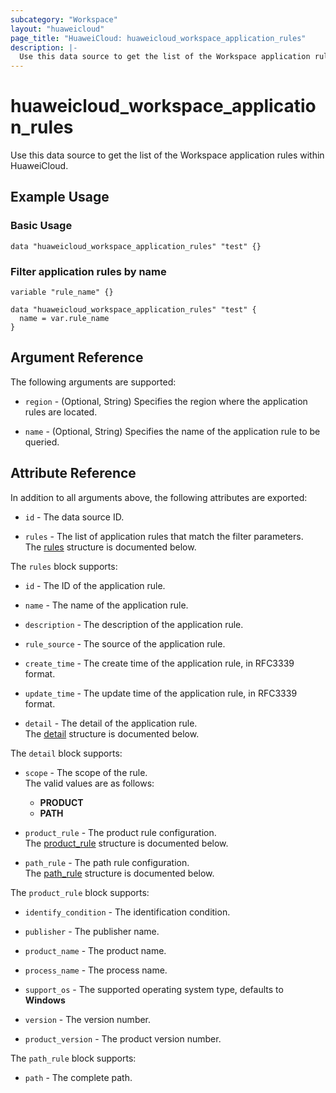 ```yaml
---
subcategory: "Workspace"
layout: "huaweicloud"
page_title: "HuaweiCloud: huaweicloud_workspace_application_rules"
description: |-
  Use this data source to get the list of the Workspace application rules within HuaweiCloud.
---
```


# huaweicloud_workspace_application_rules

Use this data source to get the list of the Workspace application rules within HuaweiCloud.

## Example Usage

### Basic Usage

```hcl
data "huaweicloud_workspace_application_rules" "test" {}
```

### Filter application rules by name

```hcl
variable "rule_name" {}

data "huaweicloud_workspace_application_rules" "test" {
  name = var.rule_name
}
```

## Argument Reference

The following arguments are supported:

* `region` - (Optional, String) Specifies the region where the application rules are located.

* `name` - (Optional, String) Specifies the name of the application rule to be queried.

## Attribute Reference

In addition to all arguments above, the following attributes are exported:

* `id` - The data source ID.

* `rules` - The list of application rules that match the filter parameters.  
  The [rules](#workspace_application_rules_attr) structure is documented below.

<a name="workspace_application_rules_attr"></a>
The `rules` block supports:

* `id` - The ID of the application rule.

* `name` - The name of the application rule.

* `description` - The description of the application rule.

* `rule_source` - The source of the application rule.

* `create_time` - The create time of the application rule, in RFC3339 format.

* `update_time` - The update time of the application rule, in RFC3339 format.

* `detail` - The detail of the application rule.  
  The [detail](#workspace_application_rule_detail) structure is documented below.

<a name="workspace_application_rule_detail"></a>
The `detail` block supports:

* `scope` - The scope of the rule.  
  The valid values are as follows:
  + **PRODUCT**
  + **PATH**

* `product_rule` - The product rule configuration.  
  The [product_rule](#workspace_application_rule_product_rule_attr) structure is documented below.

* `path_rule` - The path rule configuration.  
  The [path_rule](#workspace_application_rule_path_rule_attr) structure is documented below.

<a name="workspace_application_rule_product_rule_attr"></a>
The `product_rule` block supports:

* `identify_condition` - The identification condition.

* `publisher` - The publisher name.

* `product_name` - The product name.

* `process_name` - The process name.

* `support_os` - The supported operating system type, defaults to **Windows**

* `version` - The version number.

* `product_version` - The product version number.

<a name="workspace_application_rule_path_rule_attr"></a>
The `path_rule` block supports:

* `path` - The complete path.

